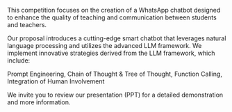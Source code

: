 This competition focuses on the creation of a WhatsApp chatbot designed to enhance the quality of teaching and communication between students and teachers.

Our proposal introduces a cutting-edge smart chatbot that leverages natural language processing and utilizes the advanced LLM framework. We implement innovative strategies derived from the LLM framework, which include:

Prompt Engineering,
Chain of Thought & Tree of Thought,
Function Calling,
Integration of Human Involvement

We invite you to review our presentation (PPT) for a detailed demonstration and more information.
